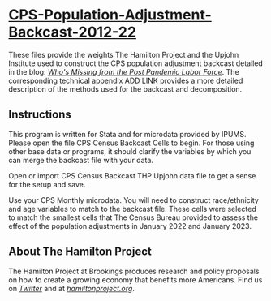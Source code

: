 # [**CPS-Population-Adjustment-Backcast-2012-22**](https://www.hamiltonproject.org/blog/whos_missing_from_the_post_pandemic_labor_force)

These files provide the weights The Hamilton Project and the Upjohn Institute used to construct the CPS population adjustment backcast detailed in the blog: [*Who's Missing from the Post Pandemic Labor Force*](https://www.hamiltonproject.org/blog/whos_missing_from_the_post_pandemic_labor_force). The corresponding technical appendix ADD LINK provides a more detailed description of the methods used for the backcast and decomposition.



## Instructions

This program is written for Stata and for microdata provided by IPUMS. Please open the file CPS Census Backcast Cells to begin. For those using other base data or programs, it should clarify the variables by which you can merge the backcast file with your data.

Open or import CPS Census Backcast THP Upjohn data file to get a sense for the setup and save.

Use your CPS Monthly microdata. You will need to construct race/ethnicity and age variables to match to the backcast file. These cells were selected to match the smallest cells that The Census Bureau provided to assess the effect of the population adjustments in January 2022 and January 2023.


## About The Hamilton Project

The Hamilton Project at Brookings produces research and policy proposals on how to create a growing economy that benefits more Americans. Find us on [*Twitter*](https://twitter.com/hamiltonproj) and at [*hamiltonproject.org*](hamiltonproject.org).


